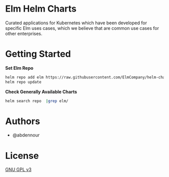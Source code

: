 # Elm Helm Charts
Curated applications for Kubernetes which have been developed for specific Elm uses cases, which we believe that are common use cases for other enterprises.

# Getting Started

**Set Elm Repo**
```sh
helm repo add elm https://raw.githubusercontent.com/ElmCompany/helm-charts/gh-pages
helm repo update
```

**Check Generally Available Charts**

```sh
helm search repo  |grep elm/
```

# Authors

- @abdennour


# License

[GNU GPL v3](LICENSE)

